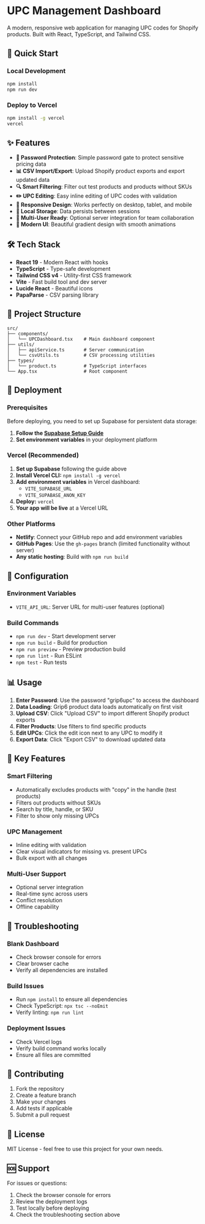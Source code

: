 # UPC Management Dashboard

A modern, responsive web application for managing UPC codes for Shopify products. Built with React, TypeScript, and Tailwind CSS.

## 🚀 Quick Start

### Local Development

```bash
npm install
npm run dev
```

### Deploy to Vercel

```bash
npm install -g vercel
vercel
```

## ✨ Features

- **🔐 Password Protection**: Simple password gate to protect sensitive pricing data
- **📊 CSV Import/Export**: Upload Shopify product exports and export updated data
- **🔍 Smart Filtering**: Filter out test products and products without SKUs
- **✏️ UPC Editing**: Easy inline editing of UPC codes with validation
- **📱 Responsive Design**: Works perfectly on desktop, tablet, and mobile
- **💾 Local Storage**: Data persists between sessions
- **🔄 Multi-User Ready**: Optional server integration for team collaboration
- **🎨 Modern UI**: Beautiful gradient design with smooth animations

## 🛠️ Tech Stack

- **React 19** - Modern React with hooks
- **TypeScript** - Type-safe development
- **Tailwind CSS v4** - Utility-first CSS framework
- **Vite** - Fast build tool and dev server
- **Lucide React** - Beautiful icons
- **PapaParse** - CSV parsing library

## 📁 Project Structure

```
src/
├── components/
│   └── UPCDashboard.tsx    # Main dashboard component
├── utils/
│   ├── apiService.ts       # Server communication
│   └── csvUtils.ts         # CSV processing utilities
├── types/
│   └── product.ts          # TypeScript interfaces
└── App.tsx                 # Root component
```

## 🚀 Deployment

### Prerequisites

Before deploying, you need to set up Supabase for persistent data storage:

1. **Follow the [Supabase Setup Guide](SUPABASE_SETUP.md)**
2. **Set environment variables** in your deployment platform

### Vercel (Recommended)

1. **Set up Supabase** following the guide above
2. **Install Vercel CLI:** `npm install -g vercel`
3. **Add environment variables** in Vercel dashboard:
   - `VITE_SUPABASE_URL`
   - `VITE_SUPABASE_ANON_KEY`
4. **Deploy:** `vercel`
5. **Your app will be live** at a Vercel URL

### Other Platforms

- **Netlify**: Connect your GitHub repo and add environment variables
- **GitHub Pages**: Use the `gh-pages` branch (limited functionality without server)
- **Any static hosting**: Build with `npm run build`

## 🔧 Configuration

### Environment Variables

- `VITE_API_URL`: Server URL for multi-user features (optional)

### Build Commands

- `npm run dev` - Start development server
- `npm run build` - Build for production
- `npm run preview` - Preview production build
- `npm run lint` - Run ESLint
- `npm test` - Run tests

## 📊 Usage

1. **Enter Password**: Use the password "grip6upc" to access the dashboard
2. **Data Loading**: Grip6 product data loads automatically on first visit
3. **Upload CSV**: Click "Upload CSV" to import different Shopify product exports
4. **Filter Products**: Use filters to find specific products
5. **Edit UPCs**: Click the edit icon next to any UPC to modify it
6. **Export Data**: Click "Export CSV" to download updated data

## 🎯 Key Features

### Smart Filtering

- Automatically excludes products with "copy" in the handle (test products)
- Filters out products without SKUs
- Search by title, handle, or SKU
- Filter to show only missing UPCs

### UPC Management

- Inline editing with validation
- Clear visual indicators for missing vs. present UPCs
- Bulk export with all changes

### Multi-User Support

- Optional server integration
- Real-time sync across users
- Conflict resolution
- Offline capability

## 🐛 Troubleshooting

### Blank Dashboard

- Check browser console for errors
- Clear browser cache
- Verify all dependencies are installed

### Build Issues

- Run `npm install` to ensure all dependencies
- Check TypeScript: `npx tsc --noEmit`
- Verify linting: `npm run lint`

### Deployment Issues

- Check Vercel logs
- Verify build command works locally
- Ensure all files are committed

## 🤝 Contributing

1. Fork the repository
2. Create a feature branch
3. Make your changes
4. Add tests if applicable
5. Submit a pull request

## 📄 License

MIT License - feel free to use this project for your own needs.

## 🆘 Support

For issues or questions:

1. Check the browser console for errors
2. Review the deployment logs
3. Test locally before deploying
4. Check the troubleshooting section above
